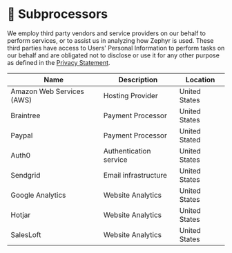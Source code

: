 # 🔀 Subprocessors

We employ third party vendors and service providers on our behalf to perform services, or to assist us in analyzing how Zephyr is used.  These third parties have access to Users' Personal Information to perform tasks on our behalf and are obligated not to disclose or use it for any other purpose as defined in the [Privacy Statement](https://zephyr-sim.com/privacy-policy).

| Name                      | Description            | Location      |
| ------------------------- | ---------------------- | ------------- |
| Amazon Web Services (AWS) | Hosting Provider       | United States |
| Braintree                 | Payment Processor      | United States |
| Paypal                    | Payment Processor      | United Stated |
| Auth0                     | Authentication service | United States |
| Sendgrid                  | Email infrastructure   | United States |
| Google Analytics          | Website Analytics      | United States |
| Hotjar                    | Website Analytics      | United States |
| SalesLoft                 | Website Analytics      | United States |

